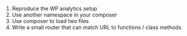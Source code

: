   1. Reproduce the WP analytics setup
   2. Use another namespace in your composer
   3. Use composer to load two files
   4. Write a small router that can match URL to functions / class methods